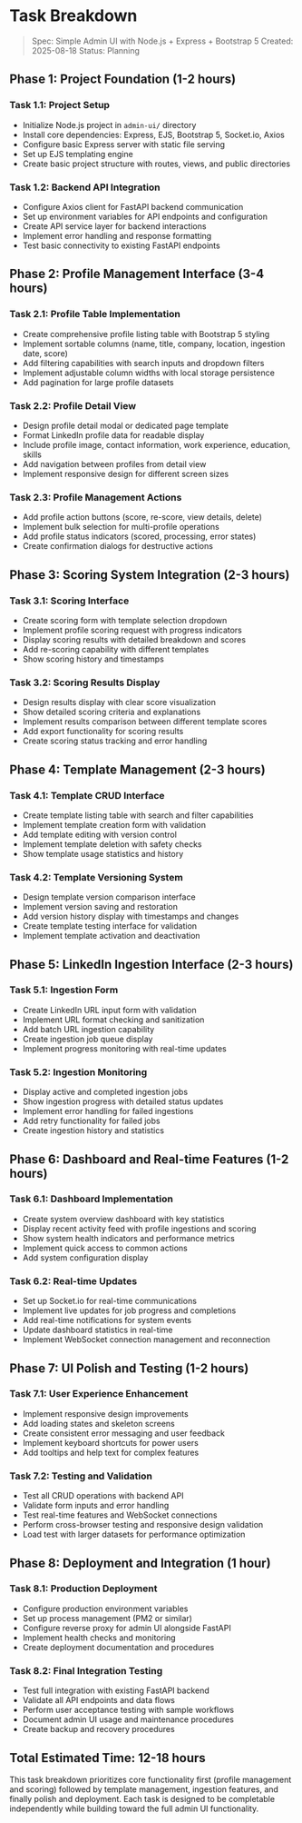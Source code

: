 # Task Breakdown

> Spec: Simple Admin UI with Node.js + Express + Bootstrap 5
> Created: 2025-08-18
> Status: Planning

## Phase 1: Project Foundation (1-2 hours)

### Task 1.1: Project Setup
- Initialize Node.js project in `admin-ui/` directory
- Install core dependencies: Express, EJS, Bootstrap 5, Socket.io, Axios
- Configure basic Express server with static file serving
- Set up EJS templating engine
- Create basic project structure with routes, views, and public directories

### Task 1.2: Backend API Integration
- Configure Axios client for FastAPI backend communication
- Set up environment variables for API endpoints and configuration
- Create API service layer for backend interactions
- Implement error handling and response formatting
- Test basic connectivity to existing FastAPI endpoints

## Phase 2: Profile Management Interface (3-4 hours)

### Task 2.1: Profile Table Implementation
- Create comprehensive profile listing table with Bootstrap 5 styling
- Implement sortable columns (name, title, company, location, ingestion date, score)
- Add filtering capabilities with search inputs and dropdown filters
- Implement adjustable column widths with local storage persistence
- Add pagination for large profile datasets

### Task 2.2: Profile Detail View
- Design profile detail modal or dedicated page template
- Format LinkedIn profile data for readable display
- Include profile image, contact information, work experience, education, skills
- Add navigation between profiles from detail view
- Implement responsive design for different screen sizes

### Task 2.3: Profile Management Actions
- Add profile action buttons (score, re-score, view details, delete)
- Implement bulk selection for multi-profile operations
- Add profile status indicators (scored, processing, error states)
- Create confirmation dialogs for destructive actions

## Phase 3: Scoring System Integration (2-3 hours)

### Task 3.1: Scoring Interface
- Create scoring form with template selection dropdown
- Implement profile scoring request with progress indicators
- Display scoring results with detailed breakdown and scores
- Add re-scoring capability with different templates
- Show scoring history and timestamps

### Task 3.2: Scoring Results Display
- Design results display with clear score visualization
- Show detailed scoring criteria and explanations
- Implement results comparison between different template scores
- Add export functionality for scoring results
- Create scoring status tracking and error handling

## Phase 4: Template Management (2-3 hours)

### Task 4.1: Template CRUD Interface
- Create template listing table with search and filter capabilities
- Implement template creation form with validation
- Add template editing with version control
- Implement template deletion with safety checks
- Show template usage statistics and history

### Task 4.2: Template Versioning System
- Design template version comparison interface
- Implement version saving and restoration
- Add version history display with timestamps and changes
- Create template testing interface for validation
- Implement template activation and deactivation

## Phase 5: LinkedIn Ingestion Interface (2-3 hours)

### Task 5.1: Ingestion Form
- Create LinkedIn URL input form with validation
- Implement URL format checking and sanitization
- Add batch URL ingestion capability
- Create ingestion job queue display
- Implement progress monitoring with real-time updates

### Task 5.2: Ingestion Monitoring
- Display active and completed ingestion jobs
- Show ingestion progress with detailed status updates
- Implement error handling for failed ingestions
- Add retry functionality for failed jobs
- Create ingestion history and statistics

## Phase 6: Dashboard and Real-time Features (1-2 hours)

### Task 6.1: Dashboard Implementation
- Create system overview dashboard with key statistics
- Display recent activity feed with profile ingestions and scoring
- Show system health indicators and performance metrics
- Implement quick access to common actions
- Add system configuration display

### Task 6.2: Real-time Updates
- Set up Socket.io for real-time communications
- Implement live updates for job progress and completions
- Add real-time notifications for system events
- Update dashboard statistics in real-time
- Implement WebSocket connection management and reconnection

## Phase 7: UI Polish and Testing (1-2 hours)

### Task 7.1: User Experience Enhancement
- Implement responsive design improvements
- Add loading states and skeleton screens
- Create consistent error messaging and user feedback
- Implement keyboard shortcuts for power users
- Add tooltips and help text for complex features

### Task 7.2: Testing and Validation
- Test all CRUD operations with backend API
- Validate form inputs and error handling
- Test real-time features and WebSocket connections
- Perform cross-browser testing and responsive design validation
- Load test with larger datasets for performance optimization

## Phase 8: Deployment and Integration (1 hour)

### Task 8.1: Production Deployment
- Configure production environment variables
- Set up process management (PM2 or similar)
- Configure reverse proxy for admin UI alongside FastAPI
- Implement health checks and monitoring
- Create deployment documentation and procedures

### Task 8.2: Final Integration Testing
- Test full integration with existing FastAPI backend
- Validate all API endpoints and data flows
- Perform user acceptance testing with sample workflows
- Document admin UI usage and maintenance procedures
- Create backup and recovery procedures

## Total Estimated Time: 12-18 hours

This task breakdown prioritizes core functionality first (profile management and scoring) followed by template management, ingestion features, and finally polish and deployment. Each task is designed to be completable independently while building toward the full admin UI functionality.
